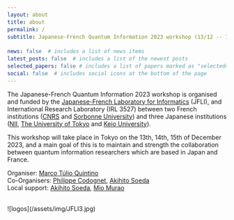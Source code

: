 ```yaml
---
layout: about
title: about
permalink: /
subtitle: Japanese-French Quantum Information 2023 workshop (13/12 -- 15/12)

news: false  # includes a list of news items
latest_posts: false  # includes a list of the newest posts
selected_papers: false # includes a list of papers marked as "selected={true}"
social: false  # includes social icons at the bottom of the page
---
```


The Japanese-French Quantum Information 2023 workshop is organised and funded by the [Japanese-French Laboratory for Informatics](https://jfli.cnrs.fr) (JFLI),  and International Research Laboratory (IRL 3527) between two French institutions ([CNRS](https://www.cnrs.fr/en) and [Sorbonne University](https://www.sorbonne-universite.fr/)) and three Japanese institutions ([NII](https://www.nii.ac.jp/en/), [The University of Tokyo](https://www.u-tokyo.ac.jp/en/) and [Keio University](https://www.keio.ac.jp/en/)). 

This workshop will take place in Tokyo on the 13th, 14th, 15th of December 2023, and a main goal of this is to maintain and strength the collaboration between quantum information researchers which are based in Japan and France.


Organiser: [Marco Túlio Quintino](https://mtcq.github.io/) <br>
Co-Organisers: [Philippe Codognet](http://www-poleia.lip6.fr/~codognet/), [Akihito Soeda](https://www.nii.ac.jp/en/faculty/informatics/soeda_akihito/) <br>
Local support:  [Akihito Soeda](https://www.nii.ac.jp/en/faculty/informatics/soeda_akihito/), [Mio Murao](http://www.s.u-tokyo.ac.jp/en/people/murao_mio/) 

 <br>  
 ![logos](/assets/img/JFLI3.jpg)

